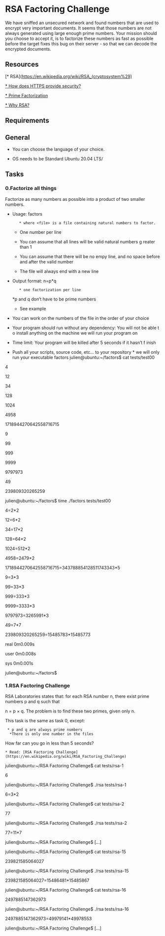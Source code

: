 # RSA Factoring Challenge

We have sniffed an unsecured network and found numbers that are used to encrypt very important documents. It seems that those numbers are not always generated using large enough prime numbers. Your mission should you choose to accept it, is to factorize these numbers as fast as possible before the target fixes this bug on their server - so that we can decode the encrypted documents.

## Resources

   [* RSA](https://en.wikipedia.org/wiki/RSA_(cryptosystem%29)

   [* How does HTTPS provide security?](https://stackoverflow.com/questions/3968095/how-does-https-provide-security)

   [* Prime Factorization](https://privacycanada.net/mathematics/prime-factorization/)

   [* Why RSA?](https://jaredatandi.hashnode.dev/rsa-factoring)

## Requirements

## General

* You can choose the language of your choice.

* OS needs to be Standard Ubuntu 20.04 LTS/

## Tasks

### 0.Factorize all things

Factorize as many numbers as possible into a product of two smaller numbers.

  * Usage: factors <file>

    	   * where <file> is a file containing natural numbers to factor.

	   * One number per line

	   * You can assume that all lines will be valid natural numbers g		reater than 1

	   * You can assume that there will be no empy line, and no space 		before and after the valid number

	   * The file will always end with a new line

  * Output format: n=p*q

    	   * one factorization per line

	   *p and q don’t have to be prime numbers

	   * See example

  * You can work on the numbers of the file in the order of your choice

  * Your program should run without any dependency: You will not be able t    o install anything on the machine we will run your program on

  * Time limit: Your program will be killed after 5 seconds if it hasn’t f    inish

  * Push all your scripts, source code, etc… to your repository
    	 * we will only run your executable factors
julien@ubuntu:~/factors$ cat tests/test00

4

12

34

128

1024

4958

1718944270642558716715

9

99

999

9999

9797973

49

239809320265259

julien@ubuntu:~/factors$ time ./factors tests/test00

4=2*2

12=6*2

34=17*2

128=64*2

1024=512*2

4958=2479*2

1718944270642558716715=343788854128511743343*5

9=3*3

99=33*3

999=333*3

9999=3333*3

9797973=3265991*3

49=7*7

239809320265259=15485783*15485773

real    0m0.009s

user    0m0.008s

sys 0m0.001s

julien@ubuntu:~/factors$

### 1.RSA Factoring Challenge

RSA Laboratories states that: for each RSA number n, there exist prime numbers p and q such that

n = p × q. The problem is to find these two primes, given only n.

This task is the same as task 0, except:

     * p and q are always prime numbers
      *There is only one number in the files
How far can you go in less than 5 seconds?

    * Read: [RSA Factoring Challenge](https://en.wikipedia.org/wiki/RSA_Factoring_Challenge)

julien@ubuntu:~/RSA Factoring Challenge$ cat tests/rsa-1

6

julien@ubuntu:~/RSA Factoring Challenge$ ./rsa tests/rsa-1

6=3*2

julien@ubuntu:~/RSA Factoring Challenge$ cat tests/rsa-2

77

julien@ubuntu:~/RSA Factoring Challenge$ ./rsa tests/rsa-2

77=11*7

julien@ubuntu:~/RSA Factoring Challenge$ [...]

julien@ubuntu:~/RSA Factoring Challenge$ cat tests/rsa-15

239821585064027

julien@ubuntu:~/RSA Factoring Challenge$ ./rsa tests/rsa-15

239821585064027=15486481*15485867

julien@ubuntu:~/RSA Factoring Challenge$ cat tests/rsa-16

2497885147362973

julien@ubuntu:~/RSA Factoring Challenge$ ./rsa tests/rsa-16

2497885147362973=49979141*49978553

julien@ubuntu:~/RSA Factoring Challenge$ [...]